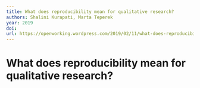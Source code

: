 ```yaml
---
title: What does reproducibility mean for qualitative research?
authors: Shalini Kurapati, Marta Teperek
year: 2019
doi: 
url: https://openworking.wordpress.com/2019/02/11/what-does-reproducibility-mean-for-qualitative-research/
---
```


# What does reproducibility mean for qualitative research?



